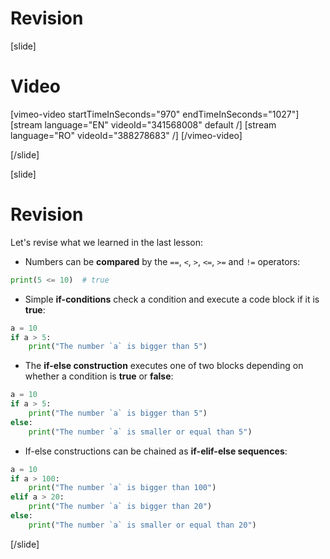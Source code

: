# Revision

[slide]
# Video

[vimeo-video startTimeInSeconds="970" endTimeInSeconds="1027"]
[stream language="EN" videoId="341568008" default /]
[stream language="RO" videoId="388278683"  /]
[/vimeo-video]

[/slide]

[slide]
# Revision
Let's revise what we learned in the last lesson:
- Numbers can be **compared** by the `==`, `<`, `>`, `<=`, `>=` and `!=` operators:
```py live
print(5 <= 10)  # true
```

- Simple **if-conditions** check a condition and execute a code block if it is **true**:
```py live
a = 10
if a > 5:
    print("The number `a` is bigger than 5")
```

- The **if-else construction** executes one of two blocks depending on whether a condition is **true** or **false**:
```py live
a = 10
if a > 5:
    print("The number `a` is bigger than 5")
else:
    print("The number `a` is smaller or equal than 5")
```

- If-else constructions can be chained as **if-elif-else sequences**:
```py live
a = 10
if a > 100:
    print("The number `a` is bigger than 100")
elif a > 20:
    print("The number `a` is bigger than 20")
else:
    print("The number `a` is smaller or equal than 20")
```
[/slide]